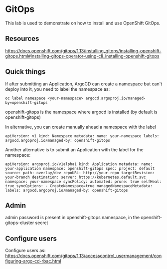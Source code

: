 # GitOps

This lab is used to demonstrate on how to install and use OpenShift GitOps.

## Resources

https://docs.openshift.com/gitops/1.13/installing_gitops/installing-openshift-gitops.html#installing-gitops-operator-using-cli_installing-openshift-gitops

## Quick things

If after submitting an Application, ArgoCD can create a namespace but can't deploy into it, you need to label the namespace as:

`oc label namespace <your-namespace> argocd.argoproj.io/managed-by=openshift-gitops`

openshift-gitops is the namespace where argocd is installed (by default is openshift-gitops)

In alternative, you can create manually ahead a namespace with the label

`apiVersion: v1
kind: Namespace
metadata:
  name: your-namespace
  labels:
    argocd.argoproj.io/managed-by: openshift-gitops`

Another alternative is to submit an Application with the label for the namespace:

`apiVersion: argoproj.io/v1alpha1
kind: Application
metadata:
  name: your-application
  namespace: openshift-gitops
spec:
  project: default
  source:
    path: overlay/dev
    repoURL: http://your-repo
    targetRevision: your-branch
  destination:
    server: https://kubernetes.default.svc
    namespace: your-namespace
  syncPolicy:
    automated:
      prune: true
      selfHeal: true
    syncOptions:
      - CreateNamespace=true
    managedNamespaceMetadata:
      labels:
        argocd.argoproj.io/managed-by: openshift-gitops`

## Admin

admin password is present in openshift-gitops namespace, in the openshift-gitops-cluster secret

## Configure users

Configure users as: https://docs.openshift.com/gitops/1.13/accesscontrol_usermanagement/configuring-argo-cd-rbac.html